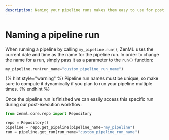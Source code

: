 ```yaml
---
description: Naming your pipeline runs makes them easy to use for post execution workflows
---
```


# Naming a pipeline run

When running a pipeline by calling `my_pipeline.run()`, ZenML uses the current date and time as the name for the pipeline run. In order to change the name for a run, simply pass it as a parameter to the `run()` function:

```python
my_pipeline.run(run_name="custom_pipeline_run_name")
```

{% hint style="warning" %}
Pipeline run names must be unique, so make sure to compute it dynamically if you plan to run your pipeline multiple times.
{% endhint %}

Once the pipeline run is finished we can easily access this specific run during our post-execution workflow:

```python
from zenml.core.repo import Repository

repo = Repository()
pipeline = repo.get_pipeline(pipeline_name="my_pipeline")
run = pipeline.get_run(run_name="custom_pipeline_run_name")
```
